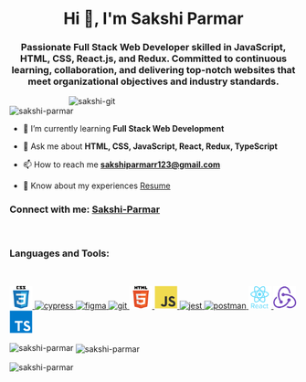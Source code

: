 <h1 align="center">Hi 👋, I'm Sakshi Parmar</h1>
<h3 align="center">Passionate Full Stack Web Developer skilled in JavaScript, HTML, CSS, React.js, and Redux. Committed to continuous learning, collaboration, and delivering top-notch websites that meet organizational objectives and industry standards.</h3>

<img align="right" alt="sakshi-git" width="400" src="https://camo.githubusercontent.com/7bd894777f6dc714f5d98068bf7be537fc863a7275e817ca27d890e2c8ebaa81/68747470733a2f2f63646e2e6472696262626c652e636f6d2f75736572732f323835313030322f73637265656e73686f74732f373733363936352f6d656469612f65303865303637366464353461653837313563326437326262646435316562322e676966">


<p align="left"> <img src="https://komarev.com/ghpvc/?username=sakshi-parmar&label=Profile%20views&color=0e75b6&style=flat" alt="sakshi-parmar" /> </p>

- 🌱 I’m currently learning **Full Stack Web Development**

- 💬 Ask me about **HTML, CSS, JavaScript, React, Redux, TypeScript**

- 📫 How to reach me **sakshiparmarr123@gmail.com**

- 📄 Know about my experiences <a href="https://drive.google.com/drive/folders/1bphhCj8Wt2Qq-3M_9X2IkQ5O757S_4r7">Resume</a>

<h3 align="left">Connect with me: <a href="https://www.linkedin.com/in/sakshi-parmar-440a5820a">Sakshi-Parmar</a> </h3>
<p align="left">
</p>
<br>
<h3 align="left">Languages and Tools:</h3>
<br>
<p align="left"> <a href="https://www.w3schools.com/css/" target="_blank" rel="noreferrer"> <img src="https://raw.githubusercontent.com/devicons/devicon/master/icons/css3/css3-original-wordmark.svg" alt="css3" width="40" height="40"/> </a> <a href="https://www.cypress.io" target="_blank" rel="noreferrer"> <img src="https://raw.githubusercontent.com/simple-icons/simple-icons/6e46ec1fc23b60c8fd0d2f2ff46db82e16dbd75f/icons/cypress.svg" alt="cypress" width="40" height="40"/> </a> <a href="https://www.figma.com/" target="_blank" rel="noreferrer"> <img src="https://www.vectorlogo.zone/logos/figma/figma-icon.svg" alt="figma" width="40" height="40"/> </a> <a href="https://git-scm.com/" target="_blank" rel="noreferrer"> <img src="https://www.vectorlogo.zone/logos/git-scm/git-scm-icon.svg" alt="git" width="40" height="40"/> </a> <a href="https://www.w3.org/html/" target="_blank" rel="noreferrer"> <img src="https://raw.githubusercontent.com/devicons/devicon/master/icons/html5/html5-original-wordmark.svg" alt="html5" width="40" height="40"/> </a> <a href="https://developer.mozilla.org/en-US/docs/Web/JavaScript" target="_blank" rel="noreferrer"> <img src="https://raw.githubusercontent.com/devicons/devicon/master/icons/javascript/javascript-original.svg" alt="javascript" width="40" height="40"/> </a> <a href="https://jestjs.io" target="_blank" rel="noreferrer"> <img src="https://www.vectorlogo.zone/logos/jestjsio/jestjsio-icon.svg" alt="jest" width="40" height="40"/> </a> <a href="https://postman.com" target="_blank" rel="noreferrer"> <img src="https://www.vectorlogo.zone/logos/getpostman/getpostman-icon.svg" alt="postman" width="40" height="40"/> </a> <a href="https://reactjs.org/" target="_blank" rel="noreferrer"> <img src="https://raw.githubusercontent.com/devicons/devicon/master/icons/react/react-original-wordmark.svg" alt="react" width="40" height="40"/> </a> <a href="https://redux.js.org" target="_blank" rel="noreferrer"> <img src="https://raw.githubusercontent.com/devicons/devicon/master/icons/redux/redux-original.svg" alt="redux" width="40" height="40"/> </a> <a href="https://www.typescriptlang.org/" target="_blank" rel="noreferrer"> <img src="https://raw.githubusercontent.com/devicons/devicon/master/icons/typescript/typescript-original.svg" alt="typescript" width="40" height="40"/> </a> </p>

<p><img align="left" src="https://github-readme-stats.vercel.app/api/top-langs?username=sakshi-parmar&show_icons=true&locale=en&layout=compact" alt="sakshi-parmar" /></p>

<p>&nbsp;<img align="center" src="https://github-readme-stats.vercel.app/api?username=sakshi-parmar&show_icons=true&locale=en" alt="sakshi-parmar" /></p>

<p><img align="center" src="https://github-readme-streak-stats.herokuapp.com/?user=sakshi-parmar&" alt="sakshi-parmar" /></p>
